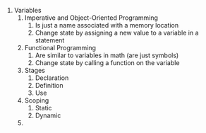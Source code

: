 1. Variables
	1. Imperative and Object-Oriented Programming
		1. Is just a name associated with a memory location
		2. Change state by assigning a new value to a variable in a statement
	3. Functional Programming
		1. Are similar to variables in math (are just symbols)
		2. Change state by calling a function on the variable
	3. Stages
		1. Declaration
		2. Definition
		3. Use
	4. Scoping
		1. Static
		2. Dynamic
	5. 